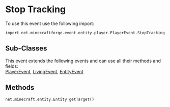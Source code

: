 # Stop Tracking

To use this event use the following import:
```groovy:no-line-numbers
import net.minecraftforge.event.entity.player.PlayerEvent.StopTracking
```

## Sub-Classes
This event extends the following events and can use all their methods and fields: <br>
[PlayerEvent](../player_event/index.md), [LivingEvent](../living_event/index.md), [EntityEvent](../entity_event/index.md)

## Methods
```groovy:no-line-numbers
net.minecraft.entity.Entity getTarget()
```
